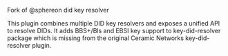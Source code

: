 Fork of @sphereon did key resolver

This plugin combines multiple DID key resolvers and exposes a unified API to resolve DIDs.
It adds BBS+/Bls and EBSI key support to key-did-resolver package which is missing from the original Ceramic Networks key-did-resolver plugin.
